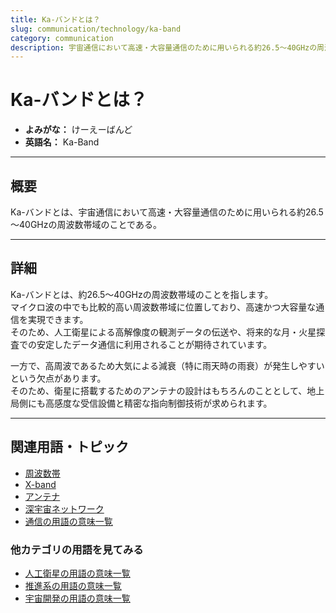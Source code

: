 ```yaml
---
title: Ka-バンドとは？
slug: communication/technology/ka-band
category: communication
description: 宇宙通信において高速・大容量通信のために用いられる約26.5～40GHzの周波数帯域のことであるKa-バンドの意味・定義・内容について解説します。  
---
```


# Ka-バンドとは？

- **よみがな：** けーえーばんど  
- **英語名：** Ka-Band  

---

## 概要

Ka-バンドとは、宇宙通信において高速・大容量通信のために用いられる約26.5～40GHzの周波数帯域のことである。  

---

## 詳細

Ka-バンドとは、約26.5～40GHzの周波数帯域のことを指します。  
マイクロ波の中でも比較的高い周波数帯域に位置しており、高速かつ大容量な通信を実現できます。  
そのため、人工衛星による高解像度の観測データの伝送や、将来的な月・火星探査での安定したデータ通信に利用されることが期待されています。  

一方で、高周波であるため大気による減衰（特に雨天時の雨衰）が発生しやすいという欠点があります。  
そのため、衛星に搭載するためのアンテナの設計はもちろんのこととして、地上局側にも高感度な受信設備と精密な指向制御技術が求められます。  

---

## 関連用語・トピック

- [周波数帯](communication/technology/frequency-band)
- [X-band](communication/technology/x-band)
- [アンテナ](communication/technology/antenna)
- [深宇宙ネットワーク](communication/system/dsn)
- [通信の用語の意味一覧](category/communication)

### 他カテゴリの用語を見てみる
- [人工衛星の用語の意味一覧](category/satellite)
- [推進系の用語の意味一覧](category/propulsion)
- [宇宙開発の用語の意味一覧](category/glossary)
